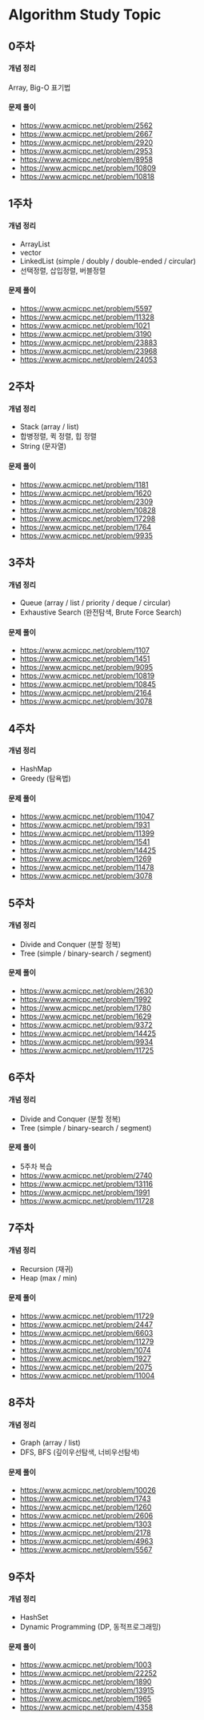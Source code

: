 # Algorithm Study Topic

## 0주차
#### 개념 정리
Array, Big-O 표기법 
#### 문제 풀이 
- https://www.acmicpc.net/problem/2562
- https://www.acmicpc.net/problem/2667
- https://www.acmicpc.net/problem/2920
- https://www.acmicpc.net/problem/2953
- https://www.acmicpc.net/problem/8958
- https://www.acmicpc.net/problem/10809
- https://www.acmicpc.net/problem/10818

## 1주차
#### 개념 정리
- ArrayList 
- vector 
- LinkedList (simple / doubly / double-ended / circular)
- 선택정렬, 삽입정렬, 버블정렬

#### 문제 풀이
- https://www.acmicpc.net/problem/5597
- https://www.acmicpc.net/problem/11328
- https://www.acmicpc.net/problem/1021
- https://www.acmicpc.net/problem/3190
- https://www.acmicpc.net/problem/23883
- https://www.acmicpc.net/problem/23968
- https://www.acmicpc.net/problem/24053 

## 2주차
#### 개념 정리
- Stack (array / list)
- 합병정렬, 퀵 정렬, 힙 정렬
- String (문자열)

#### 문제 풀이
- https://www.acmicpc.net/problem/1181
- https://www.acmicpc.net/problem/1620
- https://www.acmicpc.net/problem/2309
- https://www.acmicpc.net/problem/10828
- https://www.acmicpc.net/problem/17298
- https://www.acmicpc.net/problem/1764
- https://www.acmicpc.net/problem/9935 

## 3주차
#### 개념 정리
- Queue (array / list / priority / deque / circular)
- Exhaustive Search (완전탐색, Brute Force Search)

#### 문제 풀이
- https://www.acmicpc.net/problem/1107
- https://www.acmicpc.net/problem/1451
- https://www.acmicpc.net/problem/9095
- https://www.acmicpc.net/problem/10819
- https://www.acmicpc.net/problem/10845
- https://www.acmicpc.net/problem/2164
- https://www.acmicpc.net/problem/3078

## 4주차
#### 개념 정리
- HashMap 
- Greedy (탐욕법)

#### 문제 풀이
- https://www.acmicpc.net/problem/11047
- https://www.acmicpc.net/problem/1931
- https://www.acmicpc.net/problem/11399
- https://www.acmicpc.net/problem/1541
- https://www.acmicpc.net/problem/14425 
- https://www.acmicpc.net/problem/1269
- https://www.acmicpc.net/problem/11478
- https://www.acmicpc.net/problem/3078

## 5주차
#### 개념 정리
- Divide and Conquer (분할 정복)
- Tree (simple / binary-search / segment)

#### 문제 풀이
- https://www.acmicpc.net/problem/2630
- https://www.acmicpc.net/problem/1992 
- https://www.acmicpc.net/problem/1780
- https://www.acmicpc.net/problem/1629 
- https://www.acmicpc.net/problem/9372
- https://www.acmicpc.net/problem/14425
- https://www.acmicpc.net/problem/9934
- https://www.acmicpc.net/problem/11725 

## 6주차
#### 개념 정리
- Divide and Conquer (분할 정복)
- Tree (simple / binary-search / segment)

#### 문제 풀이
- 5주차 복습
- https://www.acmicpc.net/problem/2740
- https://www.acmicpc.net/problem/13116
- https://www.acmicpc.net/problem/1991
- https://www.acmicpc.net/problem/11728 

## 7주차
#### 개념 정리
- Recursion (재귀)
- Heap (max / min)

#### 문제 풀이
- https://www.acmicpc.net/problem/11729
- https://www.acmicpc.net/problem/2447
- https://www.acmicpc.net/problem/6603
- https://www.acmicpc.net/problem/11279
- https://www.acmicpc.net/problem/1074
- https://www.acmicpc.net/problem/1927
- https://www.acmicpc.net/problem/2075
- https://www.acmicpc.net/problem/11004

## 8주차
#### 개념 정리
- Graph (array / list)
- DFS, BFS (깊이우선탐색, 너비우선탐색)

#### 문제 풀이
- https://www.acmicpc.net/problem/10026
- https://www.acmicpc.net/problem/1743
- https://www.acmicpc.net/problem/1260
- https://www.acmicpc.net/problem/2606
- https://www.acmicpc.net/problem/1303
- https://www.acmicpc.net/problem/2178
- https://www.acmicpc.net/problem/4963
- https://www.acmicpc.net/problem/5567

## 9주차
#### 개념 정리
- HashSet
- Dynamic Programming (DP, 동적프로그래밍)

#### 문제 풀이
- https://www.acmicpc.net/problem/1003
- https://www.acmicpc.net/problem/22252
- https://www.acmicpc.net/problem/1890
- https://www.acmicpc.net/problem/13915
- https://www.acmicpc.net/problem/1965
- https://www.acmicpc.net/problem/4358
